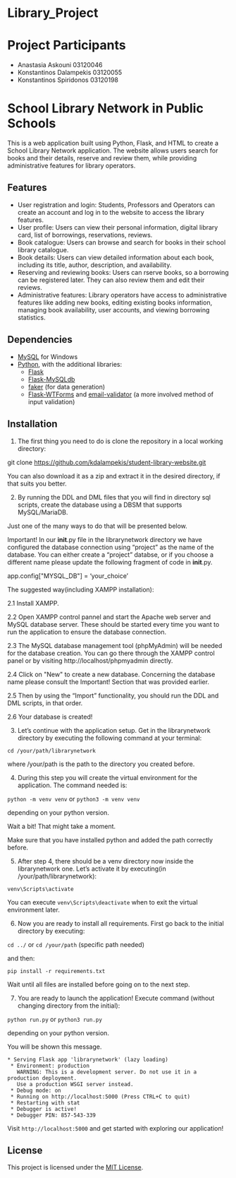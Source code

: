 # Library_Project

# Project Participants
-	Anastasia Askouni 03120046
-	Konstantinos Dalampekis 03120055
-	Konstantinos Spiridonos 03120198

# School Library Network in Public Schools

This is a web application built using Python, Flask, and HTML to create a School Library Network application.
The website allows users search for books and their details, reserve and review them, while providing administrative features for library operators.

## Features

- User registration and login: Students, Professors and Operators can create an account and log in to the website to access the library features.
- User profile: Users can view their personal information, digital library card, list of borrowings, reservations, reviews.
- Book catalogue: Users can browse and search for books in their school library catalogue.
- Book details: Users can view detailed information about each book, including its title, author, description, and availability.
- Reserving and reviewing books: Users can rserve books, so a borrowing can be registered later. They can also review them and edit their reviews.
- Administrative features: Library operators have access to administrative features like adding new books, editing existing books information, managing book availability, user accounts, and viewing borrowing statistics.

## Dependencies

 - [MySQL](https://www.mysql.com/) for Windows
 - [Python](https://www.python.org/downloads/), with the additional libraries:
    - [Flask](https://flask.palletsprojects.com/en/2.0.x/)
    - [Flask-MySQLdb](https://flask-mysqldb.readthedocs.io/en/latest/)
    - [faker](https://faker.readthedocs.io/en/master/) (for data generation)
    - [Flask-WTForms](https://flask-wtf.readthedocs.io/en/1.0.x/) and [email-validator](https://pypi.org/project/email-validator/) (a more involved method of input validation)

## Installation

1. The first thing you need to do is clone the repository in a local working directory:

git clone https://github.com/kdalampekis/student-library-website.git

You can also download it as a zip and extract it in the desired directory, if that suits you better.

2. By running the DDL and DML files that you will find in directory sql scripts, create the database using a DBSM that supports MySQL/MariaDB.

Just one of the many ways to do that will be presented below.

Important! 
In our __init__.py file in the librarynetwork directory we have configured the database connection using “project” as the name of the database.
You can either create a “project” databse, or  if you choose a different name please update the following fragment of code in __init__.py.

app.config["MYSQL_DB"] = ‘your_choice’

The suggested way(including XAMPP installation):

  2.1	Install XAMPP.

  2.2	Open XAMPP control pannel and start the Apache web server and MySQL database server. These should be started every time you want to run the application to ensure the database connection.

  2.3	The MySQL database management tool (phpMyAdmin) will be needed for the database creation. You can go there through the XAMPP control panel or by visiting  http://localhost/phpmyadmin directly.

  2.4	Click on "New" to create a new database. Concerning the database name please consult the Important! Section that was provided earlier.

  2.5	Then by using the “Import” functionality, you should run the DDL and DML scripts, in that order.

  2.6	Your database is created!



3. Let’s continue with the application setup. Get in the librarynetwork directory by executing the following command at your terminal:

```cd /your/path/librarynetwork```

where /your/path is the path to the directory you created before.


4. During this step you will create the virtual environment for the application. The command needed is:

```python -m venv venv```	or	```python3 -m venv venv```	

depending on your python version.


Wait a bit! That might take a moment.

Make sure that you have installed python and added the path correctly before.

5. After step 4, there should be a venv directory now inside the librarynetwork one. Let’s activate it by executing(in /your/path/librarynetwork):

```venv\Scripts\activate```

You can execute ```venv\Scripts\deactivate``` when to exit the virtual environment later.

6. Now you are ready to install all requirements. First go back to the initial directory by executing:

```cd ../```		or 		```cd /your/path``` (specific path needed)

and then:

```pip install -r requirements.txt```

Wait until all files are installed before going on to the next step.

7. You are ready to launch the application! Execute command (without changing directory from the initial):

```python run.py```	or	```python3 run.py```

depending on your python version.

You will be shown this message. 
```
* Serving Flask app 'librarynetwork' (lazy loading)
 * Environment: production
   WARNING: This is a development server. Do not use it in a production deployment.
   Use a production WSGI server instead.
 * Debug mode: on
 * Running on http://localhost:5000 (Press CTRL+C to quit)
 * Restarting with stat
 * Debugger is active!
 * Debugger PIN: 857-543-339
```
Visit `http://localhost:5000` and get started with exploring our application!

## License

This project is licensed under the [MIT License](LICENSE).


